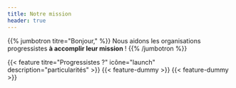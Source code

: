 ```yaml
---
title: Notre mission
header: true
---
```


{{% jumbotron titre="Bonjour," %}}
  Nous aidons les organisations progressistes **à accomplir leur mission** !
{{% /jumbotron %}}

<div class="card-deck">
  {{< feature titre="Progressistes ?" icône="launch" description="particularités" >}}
  {{< feature-dummy >}}
  {{< feature-dummy >}}
</div>
